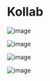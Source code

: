 # Kollab

![image](https://github.com/jxjidev/Kollab/assets/111321380/29ebc92d-f4c1-4089-bf5f-17959751795d)

![image](https://github.com/jxjidev/Kollab/assets/111321380/1358f88f-5457-4f1d-863d-32ca9a8ee0cc)

![image](https://github.com/jxjidev/Kollab/assets/111321380/07b1ccac-8b30-423f-a4ef-6b33e2c09896)

![image](https://github.com/jxjidev/Kollab/assets/111321380/3d2af043-50d6-40b6-bf71-fc737afa0b70)
